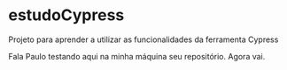 # estudoCypress
Projeto para aprender a utilizar as funcionalidades da ferramenta Cypress

Fala Paulo testando aqui na minha máquina seu repositório.
Agora vai.